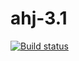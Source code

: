 # ahj-3.1
[![Build status](https://ci.appveyor.com/api/projects/status/80692w3onewaegv4?svg=true)](https://ci.appveyor.com/project/Kittennik65959/ahj-3-1)

